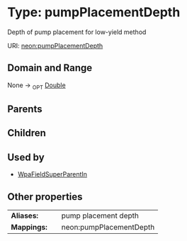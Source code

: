 
# Type: pumpPlacementDepth


Depth of pump placement for low-yield method

URI: [neon:pumpPlacementDepth](https://data.neonscience.org/pumpPlacementDepth)


## Domain and Range

None ->  <sub>OPT</sub> [Double](types/Double.md)

## Parents


## Children


## Used by

 * [WpaFieldSuperParentIn](WpaFieldSuperParentIn.md)

## Other properties

|  |  |  |
| --- | --- | --- |
| **Aliases:** | | pump placement depth |
| **Mappings:** | | neon:pumpPlacementDepth |

